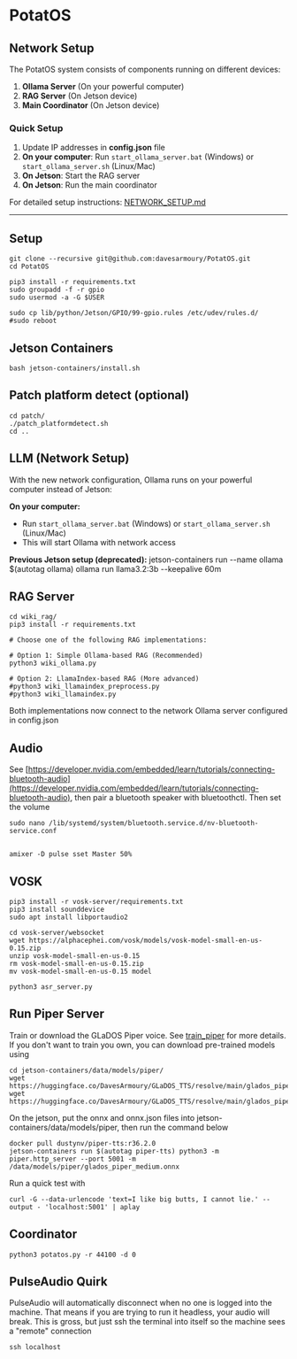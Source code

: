 # PotatOS

## Network Setup

The PotatOS system consists of components running on different devices:

1. **Ollama Server** (On your powerful computer)
2. **RAG Server** (On Jetson device)
3. **Main Coordinator** (On Jetson device)

### Quick Setup

1. Update IP addresses in **config.json** file
2. **On your computer**: Run `start_ollama_server.bat` (Windows) or `start_ollama_server.sh` (Linux/Mac)
3. **On Jetson**: Start the RAG server
4. **On Jetson**: Run the main coordinator

For detailed setup instructions: [NETWORK_SETUP.md](NETWORK_SETUP.md)

---

## Setup

    git clone --recursive git@github.com:davesarmoury/PotatOS.git
    cd PotatOS

    pip3 install -r requirements.txt
    sudo groupadd -f -r gpio
    sudo usermod -a -G $USER

    sudo cp lib/python/Jetson/GPIO/99-gpio.rules /etc/udev/rules.d/
    #sudo reboot

## Jetson Containers

    bash jetson-containers/install.sh

## Patch platform detect (optional)

    cd patch/
    ./patch_platformdetect.sh
    cd ..

## LLM (Network Setup)

With the new network configuration, Ollama runs on your powerful computer instead of Jetson:

**On your computer:**
- Run `start_ollama_server.bat` (Windows) or `start_ollama_server.sh` (Linux/Mac)
- This will start Ollama with network access

**Previous Jetson setup (deprecated):**
    jetson-containers run --name ollama $(autotag ollama)
    ollama run llama3.2:3b --keepalive 60m

## RAG Server

    cd wiki_rag/
    pip3 install -r requirements.txt

    # Choose one of the following RAG implementations:
    
    # Option 1: Simple Ollama-based RAG (Recommended)
    python3 wiki_ollama.py
    
    # Option 2: LlamaIndex-based RAG (More advanced)
    #python3 wiki_llamaindex_preprocess.py
    #python3 wiki_llamaindex.py

Both implementations now connect to the network Ollama server configured in config.json

## Audio

See [https://developer.nvidia.com/embedded/learn/tutorials/connecting-bluetooth-audio](https://developer.nvidia.com/embedded/learn/tutorials/connecting-bluetooth-audio), then pair a bluetooth speaker with bluetoothctl.  Then set the volume

    sudo nano /lib/systemd/system/bluetooth.service.d/nv-bluetooth-service.conf


    amixer -D pulse sset Master 50%

## VOSK

    pip3 install -r vosk-server/requirements.txt 
    pip3 install sounddevice
    sudo apt install libportaudio2

    cd vosk-server/websocket
    wget https://alphacephei.com/vosk/models/vosk-model-small-en-us-0.15.zip
    unzip vosk-model-small-en-us-0.15
    rm vosk-model-small-en-us-0.15.zip
    mv vosk-model-small-en-us-0.15 model

    python3 asr_server.py

## Run Piper Server

Train or download the GLaDOS Piper voice.  See [train_piper](train_piper) for more details.  If you don't want to train you own, you can download pre-trained models using

    cd jetson-containers/data/models/piper/
    wget https://huggingface.co/DavesArmoury/GLaDOS_TTS/resolve/main/glados_piper_medium.onnx.json
    wget https://huggingface.co/DavesArmoury/GLaDOS_TTS/resolve/main/glados_piper_medium.onnx

On the jetson, put the onnx and onnx.json files into jetson-containers/data/models/piper, then run the command below

    docker pull dustynv/piper-tts:r36.2.0
    jetson-containers run $(autotag piper-tts) python3 -m piper.http_server --port 5001 -m /data/models/piper/glados_piper_medium.onnx

Run a quick test with

    curl -G --data-urlencode 'text=I like big butts, I cannot lie.' --output - 'localhost:5001' | aplay

## Coordinator

    python3 potatos.py -r 44100 -d 0

## PulseAudio Quirk

PulseAudio will automatically disconnect when no one is logged into the machine.  That means if you are trying to run it headless, your audio will break.  This is gross, but just ssh the terminal into itself so the machine sees a "remote" connection

    ssh localhost
